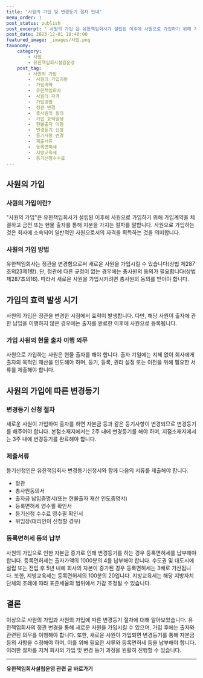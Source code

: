 ```yaml
---
title: '사원의 가입 및 변경등기 절차 안내'
menu_order: 1
post_status: publish
post_excerpt: ' 사원의 가입 은 유한책임회사가 설립된 이후에 사원으로 가입하기 위해 가입계약을 체결하고 금전 또는 현물 출자를 통해 지분을 가지는 절차를 말합니다. 사원으로 가입하는 것은 회사에 소속되어 일반적인 사원으로서의 자격을 획득하는 것을 의미합니다.'
post_date: 2023-12-01 18:40:00
featured_image: _images/사업.png
taxonomy:
    category:
        - 사업
        - 유한책임회사설립운영
    post_tag:
        - 사원의 가입
        -  사원의 가입이란
        -  가입계약
        -  유한책임회사
        -  사원의 자격
        -  가입방법
        -  정관 변경
        -  총사원의 동의
        -  가입 효력발생
        -  현물출자 이행
        -  변경등기 신청
        -  등기사항 변경
        -  제출서류
        -  등록면허세
        -  지방교육세
        -  등기신청수수료
---
```



## 사원의 가입

### 사원의 가입이란?
"사원의 가입"은 유한책임회사가 설립된 이후에 사원으로 가입하기 위해 가입계약을 체결하고 금전 또는 현물 출자를 통해 지분을 가지는 절차를 말합니다. 사원으로 가입하는 것은 회사에 소속되어 일반적인 사원으로서의 자격을 획득하는 것을 의미합니다.

### 사원의 가입 방법
유한책임회사는 정관을 변경함으로써 새로운 사원을 가입시킬 수 있습니다(상법 제287조의23제1항). 단, 정관에 다른 규정이 없는 경우에는 총사원의 동의가 필요합니다(상법 제287조의16). 따라서 새로운 사원을 가입시키려면 총사원의 동의를 받아야 합니다.

## 가입의 효력 발생 시기
사원의 가입은 정관을 변경한 시점에서 효력이 발생합니다. 다만, 해당 사원이 출자에 관한 납입을 이행하지 않은 경우에는 출자를 완료한 이후에 사원으로 등록됩니다.

### 가입 사원의 현물 출자 이행 의무
사원으로 가입하는 사원은 현물 출자를 해야 합니다. 출자 기일에는 지체 없이 회사에게 출자의 목적인 재산을 인도해야 하며, 등기, 등록, 권리 설정 또는 이전을 위해 필요한 서류를 제출해야 합니다.

## 사원의 가입에 따른 변경등기

### 변경등기 신청 절차
새로운 사원이 가입하여 출자를 하면 자본금 등과 같은 등기사항이 변경되므로 변경등기를 해주어야 합니다. 본점소재지에서는 2주 내에 변경등기를 해야 하며, 지점소재지에서는 3주 내에 변경등기를 완료해야 합니다.

### 제출서류
등기신청인은 유한책임회사 변경등기신청서와 함께 다음의 서류를 제출해야 합니다.
- 정관
- 총사원동의서
- 출자금 납입증명서(또는 현물출자 재산 인도증명서)
- 등록면허세 영수필 확인서
- 등기신청 수수료 영수필 확인서
- 위임장(대리인이 신청할 경우)

### 등록면허세 등의 납부
사원의 가입으로 인한 자본금 증가로 인해 변경등기를 하는 경우 등록면허세를 납부해야 합니다. 등록면허세는 출자가액의 1000분의 4를 납부해야 합니다. 수도권 및 대도시에 설립 또는 전입 후 5년 내에 회사의 자본이 증가된 경우 등록면허세는 3배로 가산됩니다. 또한, 지방교육세는 등록면허세의 100분의 20입니다. 지방교육세는 해당 지방자치단체의 조례에 따라 표준세율의 범위에서 가감 조정될 수 있습니다.

## 결론
이상으로 사원의 가입과 사원의 가입에 따른 변경등기 절차에 대해 알아보았습니다. 유한책임회사의 정관 변경을 통해 새로운 사원을 가입시킬 수 있으며, 가입 후에는 출자와 관련된 의무를 이행해야 합니다. 또한, 새로운 사원이 가입되면 변경등기를 통해 자본금 등의 사항을 수정해야 하며, 이를 위해 필요한 서류와 등록면허세 등을 납부해야 합니다. 이러한 절차를 지켜 회사의 가입 및 변경 등기 과정을 원활히 진행할 수 있습니다.
<!-- wp:separator -->
<hr class="wp-block-separator has-alpha-channel-opacity"/>
<!-- /wp:separator -->

<!-- wp:group {"backgroundColor":"base","layout":{"type":"constrained"}} -->
<div class="wp-block-group has-base-background-color has-background"><!-- wp:paragraph {"align":"center","fontSize":"medium"} -->
<p class="has-text-align-center has-large-font-size"><strong>유한책임회사설립운영 관련 글 바로가기</strong></p>
<!-- /wp:paragraph -->


<!-- wp:latest-posts
{"categories":[{"id":28319,"count":19,"description":"","link":"https://uknowlaw.com/category/%ec%9c%a0%ed%95%9c%ec%b1%85%ec%9e%84%ed%9a%8c%ec%82%ac%ec%84%a4%eb%a6%bd%ec%9a%b4%ec%98%81/","name":"유한책임회사설립운영","slug":"유한책임회사설립운영","taxonomy":"category","parent":0,"meta":[],"_links":{"self":[{"href":"https://uknowlaw.com/wp-json/wp/v2/categories/28319"}],"collection":[{"href":"https://uknowlaw.com/wp-json/wp/v2/categories"}],"about":[{"href":"https://uknowlaw.com/wp-json/wp/v2/taxonomies/category"}],"wp:post_type":[{"href":"https://uknowlaw.com/wp-json/wp/v2/posts?categories=28319"}],"curies":[{"name":"wp","href":"https://api.w.org/{rel}","templated":true}]}}],"postsToShow":100,"excerptLength":28,"postLayout":"grid","columns":2,"featuredImageAlign":"left","featuredImageSizeSlug":"large","fontSize":"small"} /--></div>
<!-- /wp:group -->